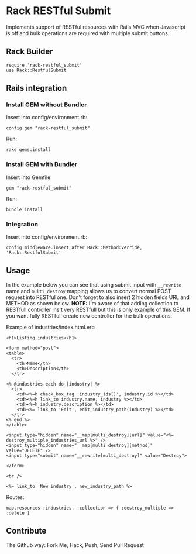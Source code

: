 Rack RESTful Submit
===================

Implements support of RESTful resources with Rails MVC when Javascript is off and bulk operations are required with multiple submit buttons.

Rack Builder
------------

    require 'rack-restful_submit'
    use Rack::RestfulSubmit

Rails integration
-----------------

### Install GEM without Bundler

Insert into config/environment.rb:

    config.gem "rack-restful_submit"

Run:

    rake gems:install

### Install GEM with Bundler

Insert into Gemfile:

    gem "rack-restful_submit"

Run:

    bundle install

### Integration

Insert into config/environment.rb:

    config.middleware.insert_after Rack::MethodOverride, 'Rack::RestfulSubmit'

Usage
-----

In the example below you can see that using submit input with `__rewrite` name and `multi_destroy` mapping allows
us to convert normal POST request into RESTful one. Don't forget to also insert 2 hidden fields URL and METHOD as shown below.
__NOTE:__ I'm aware of that adding collection to RESTfull controller ins't very RESTfull but this is only example of this GEM. If you want fully RESTfull create new controller for the bulk operations.

Example of industries/index.html.erb

    <h1>Listing industries</h1>

    <form method="post">
    <table>
      <tr>
        <th>Name</th>
        <th>Description</th>
      </tr>

    <% @industries.each do |industry| %>
      <tr>
        <td><%=h check_box_tag 'industry_ids[]', industry.id %></td>
        <td><%=h link_to industry.name, industry %></td>
        <td><%=h industry.description %></td>
        <td><%= link_to 'Edit', edit_industry_path(industry) %></td>
      </tr>
    <% end %>
    </table>

    <input type="hidden" name="__map[multi_destroy][url]" value="<%= destroy_multiple_industries_url %>" />
    <input type="hidden" name="__map[multi_destroy][method]" value="DELETE" />
    <input type="submit" name="__rewrite[multi_destroy]" value="Destroy">

    </form>

    <br />

    <%= link_to 'New industry', new_industry_path %>

Routes:

    map.resources :industries, :collection => { :destroy_multiple => :delete }

Contribute
----------

The Github way: Fork Me, Hack, Push, Send Pull Request

